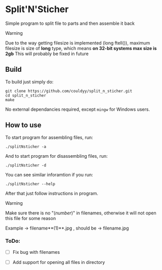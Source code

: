 # Split'N'Sticher
Simple program to split file to parts and then assemble it back

> [!WARNING]
> Due to the way getting filesize is implemented (long ftell()), maximum filesize is size of **long** type, which means **on 32-bit systems max size is 2gb**
> This will probably be fixed in future

## Build
To build just simply do:
```
git clone https://github.com/couldyy/split_n_sticher.git
cd split_n_sticher
make
```
No external dependancies required, except `mingw` for Windows users.

## How to use
To start program for assembling files, run:
```
./splitNsticher -a
```
And to start program for disassembling files, run:
```
./splitNsticher -d
```
You can see similar inforamtion if you run:
```
./splitNsticher --help
```
After that just follow instructions in program.

> [!WARNING]
> Make sure there is no "(*number*)" in filenames, otherwise it will not open this file for some reason
> 
> Example -> filename**(1)**.jpg , should be -> filename.jpg

### ToDo:
- [ ] Fix bug with filenames
- [ ] Add support for opening all files in directory


